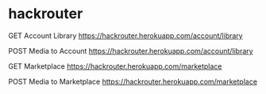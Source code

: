 # hackrouter

GET Account Library
https://hackrouter.herokuapp.com/account/library

POST Media to Account
https://hackrouter.herokuapp.com/account/library


GET Marketplace
https://hackrouter.herokuapp.com/marketplace

POST Media to Marketplace
https://hackrouter.herokuapp.com/marketplace
